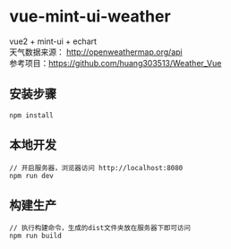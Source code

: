 # vue-mint-ui-weather #
vue2 + mint-ui + echart </br>
天气数据来源： http://openweathermap.org/api </br>
参考项目：https://github.com/huang303513/Weather_Vue </br>

## 安装步骤 ##
	npm install

## 本地开发 ##

	// 开启服务器，浏览器访问 http://localhost:8080
	npm run dev

## 构建生产 ##

	// 执行构建命令，生成的dist文件夹放在服务器下即可访问
	npm run build

